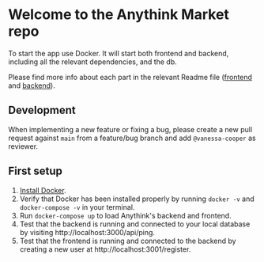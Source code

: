 # Welcome to the Anythink Market repo

To start the app use Docker. It will start both frontend and backend, including all the relevant dependencies, and the db.

Please find more info about each part in the relevant Readme file ([frontend](frontend/readme.md) and [backend](backend/README.md)).

## Development

When implementing a new feature or fixing a bug, please create a new pull request against `main` from a feature/bug branch and add `@vanessa-cooper` as reviewer.

## First setup

1. [Install Docker](https://docs.docker.com/get-docker/).
2. Verify that Docker has been installed properly by running `docker -v` and `docker-compose -v` in your terminal.
3. Run `docker-compose up` to load Anythink's backend and frontend.
4. Test that the backend is running and connected to your local database by visiting http://localhost:3000/api/ping.
5. Test that the frontend is running and connected to the backend by creating a new user at http://localhost:3001/register.
